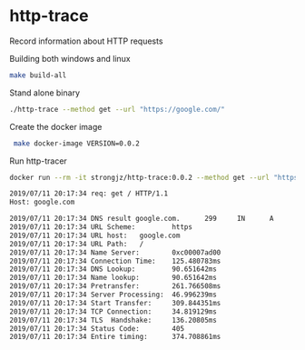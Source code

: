 # http-trace


Record information about HTTP requests

Building both windows and linux 

```bash
make build-all 
```

Stand alone binary

```bash
./http-trace --method get --url "https://google.com/"
```

Create the docker image 
```bash
 make docker-image VERSION=0.0.2
```

Run http-tracer

```bash
docker run --rm -it strongjz/http-trace:0.0.2 --method get --url "https://google.com/"

2019/07/11 20:17:34 req: get / HTTP/1.1
Host: google.com

2019/07/11 20:17:34 DNS result google.com.      299     IN      A       172.217.6.110
2019/07/11 20:17:34 URL Scheme:         https
2019/07/11 20:17:34 URL host:   google.com
2019/07/11 20:17:34 URL Path:   /
2019/07/11 20:17:34 Name Server:        0xc00007ad00
2019/07/11 20:17:34 Connection Time:    125.480783ms
2019/07/11 20:17:34 DNS Lookup:         90.651642ms
2019/07/11 20:17:34 Name lookup:        90.651642ms
2019/07/11 20:17:34 Pretransfer:        261.766508ms
2019/07/11 20:17:34 Server Processing:  46.996239ms
2019/07/11 20:17:34 Start Transfer:     309.844351ms
2019/07/11 20:17:34 TCP Connection:     34.819129ms
2019/07/11 20:17:34 TLS  Handshake:     136.20805ms
2019/07/11 20:17:34 Status Code:        405
2019/07/11 20:17:34 Entire timing:      374.708861ms
```


